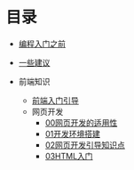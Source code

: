 # 目录

- [编程入门之前](开始之前.md)

- [一些建议](编程入门\03一些建议)

- 前端知识

  - [前端入门引导](00前端知识/前端入门引导.md)
  - 网页开发
    - [00网页开发的适用性](00前端知识\00网页开发\00网页开发适用性.md)
    - [01开发环境搭建](00前端知识\00网页开发\01开发环境搭建.md)
    - [02网页开发引导知识点](00前端知识\00网页开发\02网页开发引导知识点.md)
    - [03HTML入门](00前端知识\00网页开发\03HTML入门.md)

  

